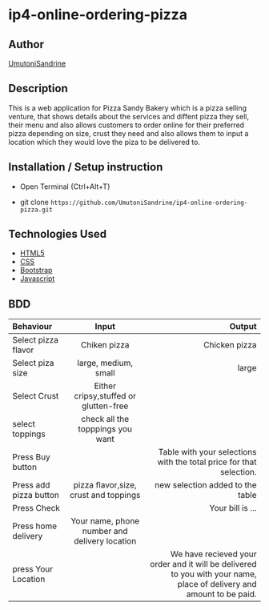 # ip4-online-ordering-pizza
## Author

[UmutoniSandrine](https://github.com/UmutoniSandrine)



## Description

This is a web application for Pizza Sandy Bakery which is a pizza selling venture, that shows details about the services and diffent pizza they sell, their menu and also allows customers to order online for their preferred pizza depending on size, crust they need and also allows them to input a location which they would love the piza to be delivered to. 

 


## Installation / Setup instruction
* Open Terminal {Ctrl+Alt+T}

* git clone ```https://github.com/UmutoniSandrine/ip4-online-ordering-pizza.git```


## Technologies Used

* [HTML5](https://github.com/topics/html5)
* [CSS](https://github.com/topics/css3)
* [Bootstrap](https://github.com/topics/bootstrap)
* [Javascript](https://github.com/topics/javascript)



## BDD
| Behaviour      | Input        | Output       |
| :------------- | :----------: | -----------: |
|  Select pizza flavor  |   Chiken pizza|  Chicken pizza   |
| Select piza size  | large, medium, small |  large  |
| Select Crust   |  Either cripsy,stuffed or glutten-free  |     |
| select toppings  |  check all the topppings you want     |     |
| Press Buy button |     | Table with your selections with the total price for that selection.|
| Press add pizza button | pizza flavor,size, crust and toppings   | new selection added to the table|
| Press Check |     | Your bill is ...  |
| Press home delivery | Your name, phone number and delivery location     |  |
| press Your Location | | We have recieved your order and it will be delivered to you with your name, place of delivery and amount to be paid.|


